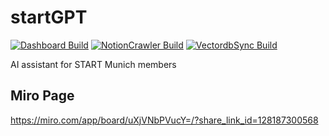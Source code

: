 # startGPT
[![Dashboard Build](https://github.com/startmunich/start-rag/actions/workflows/dashboard-build.yaml/badge.svg)](https://github.com/startmunich/start-rag/actions/workflows/dashboard-build.yaml)
[![NotionCrawler Build](https://github.com/startmunich/start-rag/actions/workflows/notioncrawler-build.yaml/badge.svg)](https://github.com/startmunich/start-rag/actions/workflows/notioncrawler-build.yaml)
[![VectordbSync Build](https://github.com/startmunich/start-rag/actions/workflows/vectordb_sync-build.yaml/badge.svg)](https://github.com/startmunich/start-rag/actions/workflows/vectordb_sync-build.yaml)

AI assistant for START Munich members
## Miro Page
https://miro.com/app/board/uXjVNbPVucY=/?share_link_id=128187300568
